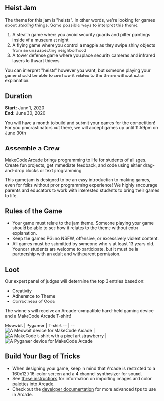 ## Heist Jam

The theme for this jam is "heists". In other words, we're looking for games about *stealing* things. Some possible ways to interpret this theme:

1. A stealth game where you avoid security guards and pilfer paintings inside of a museum at night
2. A flying game where you control a magpie as they swipe shiny objects from an unsuspecting neighborhood
3. A tower defense game where you place security cameras and infrared lasers to thwart thieves

You can interpret "heists" however you want, but someone playing your game should be able to see how it relates to the theme without extra explanation.

## Duration
**Start:** June 1, 2020  
**End:** June 30, 2020

You will have a month to build and submit your games for the competition!  For you procrastinators out there, we will accept games up until 11:59pm on June 30th

## Assemble a Crew

MakeCode Arcade brings programming to life for students of all ages. Create fun projects, get immediate feedback, and code using either drag-and-drop blocks or text programming!

This game jam is designed to be an easy introduction to making games, even for folks without prior programming experience! We highly encourage parents and educators to work with interested students to bring their games to life.


## Rules of the Game

* Your game must relate to the jam theme. Someone playing your game should be able to see how it relates to the theme without extra explanation.
* Keep the games PG: no NSFW, offensive, or excessively violent content.
* All games must be submitted by someone who is at least 13 years old. Younger students are welcome to participate, but it must be in partnership with an adult and with parent permission.

## Loot

Our expert panel of judges will determine the top 3 entries based on:

* Creativity
* Adherence to Theme
* Correctness of Code

The winners will receive an Arcade-compatible hand-held gaming device and a MakeCode Arcade T-shirt!

Meowbit | Pygamer | T-shirt
-- | --
![A Meowbit device for MakeCode Arcade](/static/gamejam/img/meowbit.png) | ![A MakeCode t-shirt with a pixel art strawberry](/static/gamejam/img/tshirt.jpg) | ![A Pygamer device for MakeCode Arcade](/static/gamejam/img/pygamer.jpg)


## Build Your Bag of Tricks

* When designing your game, keep in mind that Arcade is restricted to a 160x120 16-color screen and a 4 channel synthesizer for sound.
* See [these instructions](https://arcade.makecode.com/developer/images) for information on importing images and color palettes into Arcade.
* Check out the [developer documentation](https://arcade.makecode.com/developer) for more advanced tips to use in Arcade.